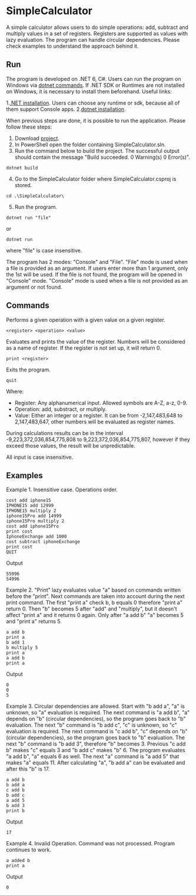 # SimpleCalculator
A simple calculator allows users to do simple operations: add, subtract and multiply values in a set of registers. Registers are supported as values with lazy evaluation. 
The program can handle circular dependencies. Please check examples to understand the approach behind it. 

## Run

The program is developed on .NET 6, C#. Users can run the program on Windows via [dotnet commands](https://learn.microsoft.com/en-us/dotnet/core/tools/dotnet). If .NET SDK or Runtimes are not installed on Windows, it is necessary to install them beforehand. Useful links:

1.[.NET installation](https://learn.microsoft.com/en-us/dotnet/core/install/windows?tabs=net70). Users can choose any runtime or sdk, because all of them support Console apps. 
2.[dotnet installation](https://learn.microsoft.com/en-us/dotnet/core/tools/dotnet-install-script).

When previous steps are done, it is possible to run the application. Please follow these steps:

1. Download [project](https://www.dropbox.com/scl/fo/25u6ntel5uwqa4ocd6hqb/h?rlkey=9xol9p7co344u5mwta3kaftn9&dl=0).
2. In PowerShell open the folder containing SimpleCalculator.sln.
3. Run the command below to build the project. The successful output should contain the message "Build succeeded. 0 Warning(s) 0 Error(s)".
```
dotnet build
```
4. Go to the SimpleCalculator folder where SimpleCalculator.csproj is stored.
```
cd .\SimpleCalculator\
```
5. Run the program.
```
dotnet run "file"
```
or
```
dotnet run
```
where "file" is case insensitive.

The program has 2 modes: "Console" and "File". "File" mode is used when a file is provided as an argument. If users enter more than 1 argument, only the 1st will be used. If the file is not found, the program will be opened in "Console" mode. "Console" mode is used when a file is not provided as an argument or not found.


## Commands

Performs a given operation with a given value on a given register.
```
<register> <operation> <value>
```

Evaluates and prints the value of the register. Numbers will be considered as a name of register. If the register is not set up, it will return 0.
```
print <register>
```

Exits the program. 
```
quit
```

Where:
* Register: Any alphanumerical input. Allowed symbols are A-Z, a-z, 0-9.
* Operation: add, substract, or multiply.
* Value: Either an integer or a register. It can be from -2,147,483,648 to 2,147,483,647, other numbers will be evaluated as register names.

During calculations results can be in the interval -9,223,372,036,854,775,808 to 9,223,372,036,854,775,807, however if they exceed those values, the result will be unpredictable.

All input is case insensitive.

## Examples

Example 1. Insensitive case. Operations order.
```
cost add iphone15
IPHONE15 add 12999
IPHONE15 multiply 2
iphone15Pro add 14999
iphone15Pro multiply 2
cost add iphone15Pro
print cost
IphoneExchange add 1000
cost subtract iphoneExchange
print cost
QUIT
```
Output
```
55996
54996
```

Example 2. "Print" lazy evaluates value "a" based on commands written before the "print". Next commands are taken into account during the next print command. The first "print a" check b, b equals 0 therefore "print a" return 0. Then "b" becomes 5 after "add" and "multiply", but it doesn't affect "print a" and it returns 0 again. Only after "a add b" "a" becomes 5 and "print a" returns 5.
```
a add b
print a
b add 1
b multiply 5
print a
a add b
print a
```
Output
```
0
0
5
```

Example 3. Circular dependencies are allowed. Start with "b add a", "a" is unknown, so "a" evaluation is required. The next command is "a add b", "a" depends on "b" (circular dependencies), so the program goes back to "b" evaluation. The next "b" command is "b add c", "c" is unknown, so "c" evaluation is required. The next command is "c add b", "c" depends on "b" (circular dependencies), so the program goes back to "b" evaluation. The next "b" command is "b add 3", therefore "b" becomes 3. Previous "c add b" makes "c" equals 3 and "b add c" makes "b" 6. The program evaluates "a add b", "a" equals 6 as well. The next "a" command is "a add 5" that makes "a" equals 11. After calculating "a", "b add a" can be evaluated and after this "b" is 17.

```
a add b
b add a
c add b
b add c
a add 5
b add 3
print b
```
Output
```
17
```

Example 4. Invalid Operation. Command was not processed. Program continues to work.
```
a added b
print a
```
Output
```
0
```


